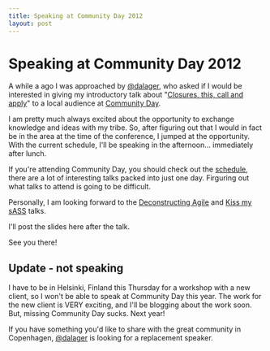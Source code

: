 ```yaml
---
title: Speaking at Community Day 2012
layout: post
---
```


# Speaking at Community Day 2012

A while a ago I was approached by [@dalager](http://twitter.com/#!/dalager), who asked if I would be interested in giving my introductory talk about "[Closures, this, call and apply](http://communityday2012.c1preprod01.composite.net/Program/Javascript-Closures)" to a local audience at [Community Day](http://communityday2012.c1preprod01.composite.net/Program).

I am pretty much always excited about the opportunity to exchange knowledge and ideas with my tribe. So, after figuring out that I would in fact be in the area at the time of the conference, I jumped at the opportunity. With the current schedule, I'll be speaking in the afternoon... immediately after lunch.

If you're attending Community Day, you should check out the [schedule](http://communityday2012.c1preprod01.composite.net/Program), there are a lot of interesting talks packed into just one day. Firguring out what talks to attend is going to be difficult.

Personally, I am looking forward to the [Deconstructing Agile](http://communityday2012.c1preprod01.composite.net/Program/Deconstructing-Agile) and [Kiss my sASS](http://communityday2012.c1preprod01.composite.net/Program/Kiss-My-sASS) talks.

I'll post the slides here after the talk.

See you there!

## Update - not speaking

I have to be in Helsinki, Finland this Thursday for a workshop with a new client, so I won't be able to speak at Community Day this year. The work for the new client is VERY exciting, and I'll be blogging about the work soon. But, missing Community Day sucks. Next year!

If you have something you'd like to share with the great community in Copenhagen, [@dalager](http://twitter.com/#!/dalager) is looking for a replacement speaker.